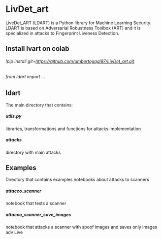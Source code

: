 # LivDet_art
LiveDet_ART (LDART) is a Python library for Machine Learning Security.
LDART is based on Adversarial Robustness Toolbox (ART) and it is specialized in attacks to Fingerprint Liveness Detection.

## Install lvart on colab
###### !pip install git+https://github.com/umbertogagl97/LivDet_art.git
###### from ldart import ...

## ldart
The main directory that contains:
##### utils.py
libraries, transformations and functions for attacks implementation
##### attacks
directory with main attacks

## Examples
Directory that contains examples notebooks about attacks to scanners
##### attacco_scanner
notebook that tests a scanner
##### attacco_scanner_save_images
notebook that attacks a scanner with spoof images and saves only images adv Live
